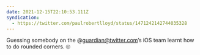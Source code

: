 ```yaml
---
date: 2021-12-15T22:10:53.111Z
syndication:
  - https://twitter.com/paulrobertlloyd/status/1471242142744035328
---
```


Guessing somebody on the @guardian@twitter.com’s iOS team learnt how to do rounded corners. 🙄
